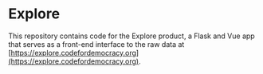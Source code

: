 # Explore

This repository contains code for the Explore product, a Flask and Vue app that serves as a front-end interface to the raw data at [https://explore.codefordemocracy.org](https://explore.codefordemocracy.org).
